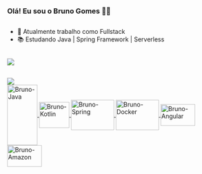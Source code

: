 ### Olá! Eu sou o Bruno Gomes 🧑‍💻️

##

- 🏢️ Atualmente trabalho como Fullstack
- 📚️ Estudando Java | Spring Framework | Serverless

##

<div>
  <a href="https://www.linkedin.com/in/bruno-gomes-aa0036263" target="_blank"><img src="https://img.shields.io/badge/-LinkedIn-%230077B5?style=for-the-badge&logo=linkedin&logoColor=white" target="_blank"></a> 
</div>

##

<div>
  <a href="https://github.com/bruno-gds">
  <img src="https://github-readme-stats.vercel.app/api/top-langs/?username=bruno-gds&custom_title=Linguagens_mais_utilizadas&layout=pie&langs_count=16&theme=dark"
</div>

<div style="display: inline_block">
  <img align="center" alt="Bruno-Java" height="140" width="70" src="https://cdn.jsdelivr.net/gh/devicons/devicon@latest/icons/java/java-original-wordmark.svg" />
  <img align="center" alt="Bruno-Kotlin" height="60" width="70" src="https://cdn.jsdelivr.net/gh/devicons/devicon@latest/icons/kotlin/kotlin-original.svg" />
  <img align="center" alt="Bruno-Spring" height="70" width="100" src="https://cdn.jsdelivr.net/gh/devicons/devicon/icons/spring/spring-original-wordmark.svg" />
  <img align="center" alt="Bruno-Docker" height="70" width="100" src="https://cdn.jsdelivr.net/gh/devicons/devicon/icons/docker/docker-original-wordmark.svg" />
  <img align="center" alt="Bruno-Angular" height="50" width="80" src="https://cdn.jsdelivr.net/gh/devicons/devicon/icons/angularjs/angularjs-original.svg" />
  <img align="center" alt="Bruno-Amazon" height="50" width="80" src="https://cdn.jsdelivr.net/gh/devicons/devicon@latest/icons/amazonwebservices/amazonwebservices-original-wordmark.svg" />
</div>
